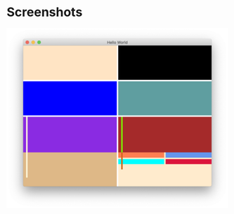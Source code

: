 # Screenshots

![Снимок экрана 2019-12-07 в 14.05.03](screenshots/%D0%A1%D0%BD%D0%B8%D0%BC%D0%BE%D0%BA%20%D1%8D%D0%BA%D1%80%D0%B0%D0%BD%D0%B0%202019-12-07%20%D0%B2%2014.05.03.png)


